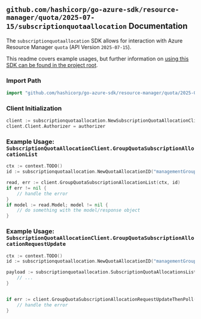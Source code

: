 
## `github.com/hashicorp/go-azure-sdk/resource-manager/quota/2025-07-15/subscriptionquotaallocation` Documentation

The `subscriptionquotaallocation` SDK allows for interaction with Azure Resource Manager `quota` (API Version `2025-07-15`).

This readme covers example usages, but further information on [using this SDK can be found in the project root](https://github.com/hashicorp/go-azure-sdk/tree/main/docs).

### Import Path

```go
import "github.com/hashicorp/go-azure-sdk/resource-manager/quota/2025-07-15/subscriptionquotaallocation"
```


### Client Initialization

```go
client := subscriptionquotaallocation.NewSubscriptionQuotaAllocationClientWithBaseURI("https://management.azure.com")
client.Client.Authorizer = authorizer
```


### Example Usage: `SubscriptionQuotaAllocationClient.GroupQuotaSubscriptionAllocationList`

```go
ctx := context.TODO()
id := subscriptionquotaallocation.NewQuotaAllocationID("managementGroupId", "12345678-1234-9876-4563-123456789012", "groupQuotaName", "resourceProviderName", "quotaAllocationName")

read, err := client.GroupQuotaSubscriptionAllocationList(ctx, id)
if err != nil {
	// handle the error
}
if model := read.Model; model != nil {
	// do something with the model/response object
}
```


### Example Usage: `SubscriptionQuotaAllocationClient.GroupQuotaSubscriptionAllocationRequestUpdate`

```go
ctx := context.TODO()
id := subscriptionquotaallocation.NewQuotaAllocationID("managementGroupId", "12345678-1234-9876-4563-123456789012", "groupQuotaName", "resourceProviderName", "quotaAllocationName")

payload := subscriptionquotaallocation.SubscriptionQuotaAllocationsList{
	// ...
}


if err := client.GroupQuotaSubscriptionAllocationRequestUpdateThenPoll(ctx, id, payload); err != nil {
	// handle the error
}
```
